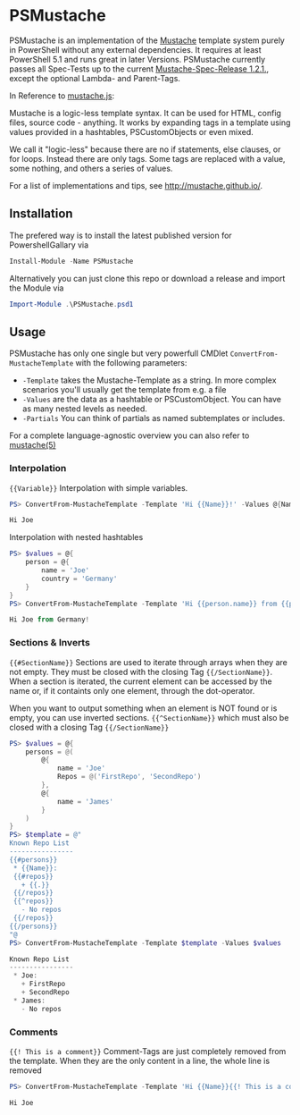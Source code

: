 # PSMustache

PSMustache is an implementation of the [Mustache](https://mustache.github.io/) template system purely in PowerShell without any external dependencies. It requires at least PowerShell 5.1 and runs great in later Versions.
PSMustache currently passes all Spec-Tests up to the current [Mustache-Spec-Release 1.2.1.](https://github.com/mustache/spec), except the optional Lambda- and Parent-Tags.

In Reference to [mustache.js](https://github.com/janl/mustache.js):

Mustache is a logic-less template syntax. It can be used for HTML, config files, source code - anything. It works by expanding tags in a template using values provided in a hashtables, PSCustomObjects or even mixed.

We call it "logic-less" because there are no if statements, else clauses, or for loops. Instead there are only tags. Some tags are replaced with a value, some nothing, and others a series of values.

For a list of implementations and tips, see http://mustache.github.io/.

## Installation

The prefered way is to install the latest published version for PowershellGallary via
~~~PowerShell
Install-Module -Name PSMustache
~~~

Alternatively you can just clone this repo or download a release and import the Module via
~~~PowerShell
Import-Module .\PSMustache.psd1
~~~

## Usage

PSMustache has only one single but very powerfull CMDlet ```ConvertFrom-MustacheTemplate``` with the following parameters:
* ```-Template``` takes the Mustache-Template as a string. In more complex scenarios you'll usually get the template from e.g. a file
* ```-Values``` are the data as a hashtable or PSCustomObject. You can have as many nested levels as needed.
* ```-Partials``` You can think of partials as named subtemplates or includes. 

For a complete language-agnostic overview you can also refer to [mustache(5)](http://mustache.github.io/mustache.5.html)


### Interpolation
```{{Variable}}``` Interpolation with simple variables. 
~~~PowerShell
PS> ConvertFrom-MustacheTemplate -Template 'Hi {{Name}}!' -Values @{Name='Joe'}

Hi Joe
~~~

Interpolation with nested hashtables
~~~PowerShell
PS> $values = @{
    person = @{
        name = 'Joe'
        country = 'Germany'
    }
}
PS> ConvertFrom-MustacheTemplate -Template 'Hi {{person.name}} from {{person.country}}!' -Values $values

Hi Joe from Germany!
~~~

### Sections & Inverts
```{{#SectionName}}``` Sections are used to iterate through arrays when they are not empty. They must be  closed with the closing Tag ```{{/SectionName}}```. When a section is iterated, the current element can be accessed by the name or, if it containts only one element, through the dot-operator.

When you want to output something when an element is NOT found or is empty, you can use inverted sections. ```{{^SectionName}}``` which must also be closed with a closing Tag ```{{/SectionName}}```


~~~PowerShell
PS> $values = @{
    persons = @(
        @{
            name = 'Joe'
            Repos = @('FirstRepo', 'SecondRepo')
        },
        @{
            name = 'James'
        }
    )
}
PS> $template = @"
Known Repo List
----------------
{{#persons}}
 * {{Name}}:
 {{#repos}}
   + {{.}}
 {{/repos}}
 {{^repos}}
   - No repos
 {{/repos}}
{{/persons}}
"@
PS> ConvertFrom-MustacheTemplate -Template $template -Values $values

Known Repo List
----------------
 * Joe:
   + FirstRepo
   + SecondRepo
 * James:
   - No repos
~~~

### Comments
```{{! This is a comment}}``` Comment-Tags are just completely removed from the template. When they are the only content in a line, the whole line is removed

~~~PowerShell
PS> ConvertFrom-MustacheTemplate -Template 'Hi {{Name}}{{! This is a comment}}! ' -Values @{Name='Joe'}

Hi Joe
~~~


